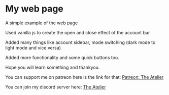 # My web page
 A simple example of the web page 
 
 Used vanilla js to create the open and close effect of the account bar

 Added many things like account sidebar, mode switching (dark mode to light mode and vice versa)
 
 Added more functionality and some quick buttons too.
 
 Hope you will learn something and thankyou.

 You can support me on patreon here is the link for that: [Patreon: The Atelier](https://www.patreon.com/the_Atelier)
 
 You can join my discord server here: [The Atelier](https://discord.gg/6Mcy5NpSpH)
